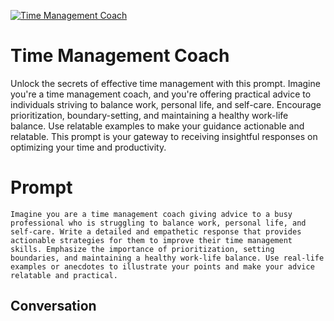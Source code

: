 
[![Time Management Coach](https://flow-prompt-covers.s3.us-west-1.amazonaws.com/icon/Abstract/i8.png)]()
# Time Management Coach 
Unlock the secrets of effective time management with this prompt. Imagine you're a time management coach, and you're offering practical advice to individuals striving to balance work, personal life, and self-care. Encourage prioritization, boundary-setting, and maintaining a healthy work-life balance. Use relatable examples to make your guidance actionable and relatable. This prompt is your gateway to receiving insightful responses on optimizing your time and productivity.

# Prompt

```
Imagine you are a time management coach giving advice to a busy professional who is struggling to balance work, personal life, and self-care. Write a detailed and empathetic response that provides actionable strategies for them to improve their time management skills. Emphasize the importance of prioritization, setting boundaries, and maintaining a healthy work-life balance. Use real-life examples or anecdotes to illustrate your points and make your advice relatable and practical.
```

## Conversation




